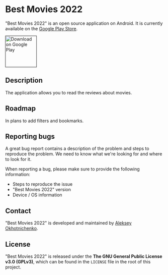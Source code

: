 # Best Movies 2022

"Best Movies 2022" is an open source application on Android. It is currently available on the [Google Play Store]().

<a href=""><img src="https://play.google.com/intl/en_us/badges/images/generic/en_badge_web_generic.png" alt="Download on Google Play" height="100"></a>

## Description

The application allows you to read the reviews about movies.

## Roadmap

In plans to add filters and bookmarks.

## Reporting bugs

A great bug report contains a description of the problem and steps to reproduce the problem. We need to know what we're looking for and where to look for it.

When reporting a bug, please make sure to provide the following information:
- Steps to reproduce the issue
- "Best Movies 2022" version
- Device / OS information

## Contact

"Best Movies 2022" is developed and maintained by [Aleksey Okhotnichenko](https://github.com/alekseyHunter).

## License

"Best Movies 2022" is released under the **The GNU General Public License v3.0 (GPLv3)**, which can be found in the `LICENSE` file in the root of this project.
